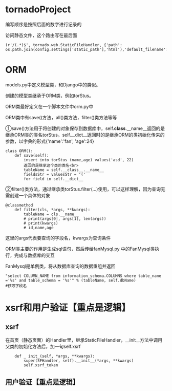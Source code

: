 # tornadoProject
编写顺序是按照后面的数字进行记录的

访问静态文件，这个路由写在最后面
```
(r'/(.*)$', tornado.web.StaticFileHandler, {'path': os.path.join(config.settings['static_path'],'html'),'default_filename':'index.html'})
```

# ORM
models.py中定义模型类，和Django中的类似。

创建的模型类继承于ORM类，例如torStus。

ORM类最好定义在一个脚本文件中orm.py中

ORM类中有save()方法，all()类方法，filter()类方法等等

①save()方法用于将创建的对象保存到数据库中，self.____class____.__name__返回的是继承ORM类的类名torStus。self.__dict__返回时的是继承ORM的类初始化传来的参数，以字典的形式{'name':'fan', 'age':24} <br>

```
class ORM():
    def save(self):
        insert into torStus (name,age) values('asd', 22)
        返回的是继承这个类的类名<br>
        tableName = self.__class__.__name__
        fieldsStr = valuesStr = '('
        for field in self.__dict__
```

②filter()类方法，通过继承类torStus.filter(...)使用，可以这样理解，因为查询无需创建一个具体的对象<br>
```
@classmethod
    def filter(cls, *args, **kwargs):
        tableName = cls.__name__
        # print(args[0], args[1], len(args))
        # print(kwargs)
        # id,name,age
```

这里的args代表要查询的字段名，kwargs为查询条件<br>

ORM类主要的作用是生成sql语句，然后传给fanMysql.py 中的FanMysql类执行，完成与数据库的交互<br>

FanMysql是单例类，将从数据库查询的数据重组并返回<br>
```
"select COLUMN_NAME from information_schema.COLUMNS where table_name ='%s' and table_schema = '%s'" % (tableName, self.dbName)
#获取字段名
```

# xsrf和用户验证【重点是逻辑】 
## xsrf
在首页（静态页面）的Handler里，继承StaticFileHandler，__init__方法中调用父类的初始化方法后，加一句self.xsrf <br>

```
    def _ init_(self, *args, **kwargs):
        super(SFHandler, self).__init__(*args, **kwargs)
        self.xsrf_token
```

## 用户验证【重点是逻辑】

